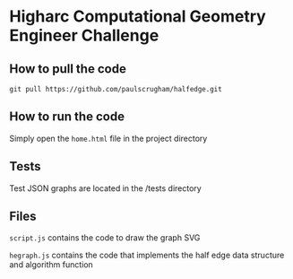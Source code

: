 # Higharc Computational Geometry Engineer Challenge

## How to pull the code

`git pull https://github.com/paulscrugham/halfedge.git`

## How to run the code

Simply open the `home.html` file in the project directory

## Tests

Test JSON graphs are located in the /tests directory

## Files

`script.js` contains the code to draw the graph SVG

`hegraph.js` contains the code that implements the half edge data structure and algorithm function
